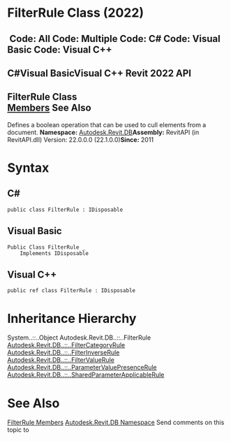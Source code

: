 # FilterRule Class (2022)

﻿
 Code: All Code: Multiple Code: C# Code: Visual Basic Code: Visual C++   
---  
C#Visual BasicVisual C++
Revit 2022 API  
---  
FilterRule Class  
[Members](14d1acfd-a77a-2a90-5252-505554426402.md "FilterRule Members") See Also  
---  
Defines a boolean operation that can be used to cull elements from a document. 
**Namespace:** [Autodesk.Revit.DB](87546ba7-461b-c646-cbb1-2cb8f5bff8b2.md "Autodesk.Revit.DB Namespace")**Assembly:** RevitAPI (in RevitAPI.dll) Version: 22.0.0.0 (22.1.0.0)**Since:** 2011 
# Syntax
C#  
---  
```text
public class FilterRule : IDisposable
```
  
Visual Basic  
---  
```text
Public Class FilterRule _
	Implements IDisposable
```
  
Visual C++  
---  
```text
public ref class FilterRule : IDisposable
```
  
# Inheritance Hierarchy
System..::..Object Autodesk.Revit.DB..::..FilterRule [Autodesk.Revit.DB..::..FilterCategoryRule](7df5b10b-c423-b5c8-6492-1274d7a447d9.md "FilterCategoryRule Class") [Autodesk.Revit.DB..::..FilterInverseRule](bd21b884-c026-5a16-4470-72172b71db4a.md "FilterInverseRule Class") [Autodesk.Revit.DB..::..FilterValueRule](a1f845ea-fb72-bbc7-10ef-b18a27369be9.md "FilterValueRule Class") [Autodesk.Revit.DB..::..ParameterValuePresenceRule](20b7bd3d-6326-9b47-0738-9da761e3fcf5.md "ParameterValuePresenceRule Class") [Autodesk.Revit.DB..::..SharedParameterApplicableRule](64d80468-27ac-8acb-25f1-48bc3597ab87.md "SharedParameterApplicableRule Class")
# See Also
[FilterRule Members](14d1acfd-a77a-2a90-5252-505554426402.md "FilterRule Members")
[Autodesk.Revit.DB Namespace](87546ba7-461b-c646-cbb1-2cb8f5bff8b2.md "Autodesk.Revit.DB Namespace")
Send comments on this topic to 